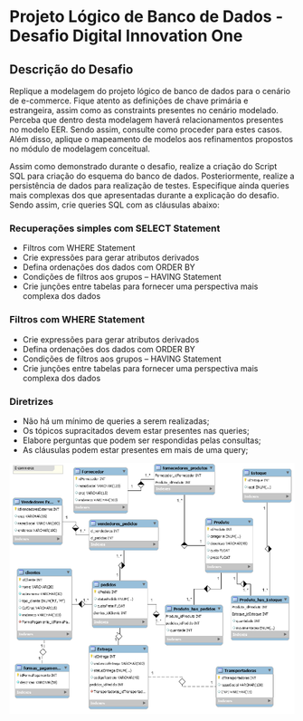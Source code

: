 <h1>Projeto Lógico de Banco de Dados - Desafio Digital Innovation One</h1>

<h2>Descrição do Desafio</h2>
<p>Replique a modelagem do projeto lógico de banco de dados para o cenário de e-commerce. Fique atento as definições de chave primária e estrangeira, 
assim como as constraints presentes no cenário modelado. Perceba que dentro desta modelagem haverá relacionamentos presentes no modelo EER. 
Sendo assim, consulte como proceder para estes casos. Além disso, aplique o mapeamento de modelos aos refinamentos propostos no módulo de modelagem conceitual.</P>

<p>Assim como demonstrado durante o desafio, realize a criação do Script SQL para criação do esquema do banco de dados. Posteriormente, realize a persistência 
de dados para realização de testes. Especifique ainda queries mais complexas dos que apresentadas durante a explicação do desafio. Sendo assim, 
crie queries SQL com as cláusulas abaixo:</p>

<h3>Recuperações simples com SELECT Statement</h3>
<ul>
  <li>Filtros com WHERE Statement
  <li>Crie expressões para gerar atributos derivados</li>
  <li>Defina ordenações dos dados com ORDER BY</li>
  <li>Condições de filtros aos grupos – HAVING Statement</li>
  <li>Crie junções entre tabelas para fornecer uma perspectiva mais complexa dos dados</li>
</ul>
<h3>Filtros com WHERE Statement</h3>
<ul>
  <li>Crie expressões para gerar atributos derivados</li>
  <li>Defina ordenações dos dados com ORDER BY</li>
  <li>Condições de filtros aos grupos – HAVING Statement</li>
  <li>Crie junções entre tabelas para fornecer uma perspectiva mais complexa dos dados</li>
</ul>

<h3>Diretrizes</h3>
<ul>
  <li>Não há um mínimo de queries a serem realizadas;</li>
  <li>Os tópicos supracitados devem estar presentes nas queries;</li>
  <li>Elabore perguntas que podem ser respondidas pelas consultas;</li>
  <li>As cláusulas podem estar presentes em mais de uma query;</li>
</ul>

<img src="https://github.com/fabio-leandro/desafio-dio-bd-ecommece-parte2/blob/main/MODELO%20CONCEITUAL%20RELACIONAL.png" alt="Modelo Conceitual Ecommerce"/>
